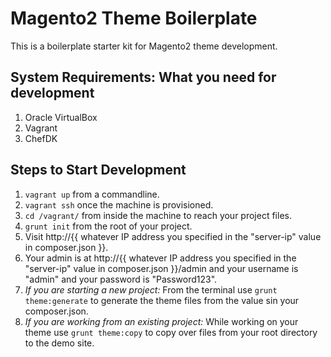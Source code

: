 # Magento2 Theme Boilerplate

This is a boilerplate starter kit for Magento2 theme development. 

## System Requirements: What you need for development
 1. Oracle VirtualBox
 2. Vagrant
 3. ChefDK
 
 ## Steps to Start Development
 
 1. `vagrant up` from a commandline.
 2. `vagrant ssh` once the machine is provisioned.
 3. `cd /vagrant/` from inside the machine to reach your project files.
 4. `grunt init` from the root of your project.
 5. Visit http://{{ whatever IP address you specified in the "server-ip" value in composer.json }}.    
 6. Your admin is at http://{{ whatever IP address you specified in the "server-ip" value in composer.json }}/admin and your username is "admin" and your password is "Password123".
 7. *If you are starting a new project:* From the terminal use `grunt theme:generate` to generate the theme files from the value sin your composer.json.
 8. *If you are working from an existing project:* While working on your theme use `grunt theme:copy` to copy over files from your root directory to the demo site.
 
